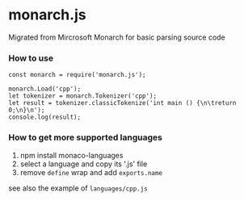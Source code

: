 # monarch.js

Migrated from Mircrosoft Monarch for basic parsing source code

### How to use

```
const monarch = require('monarch.js');

monarch.Load('cpp');
let tokenizer = monarch.Tokenizer('cpp');
let result = tokenizer.classicTokenize('int main () {\n\treturn 0;\n}\n');
console.log(result);
```

### How to get more supported languages

1. npm install monaco-languages
2. select a language and copy its '.js' file
3. remove `define` wrap and add `exports.name`

see also the example of `languages/cpp.js`

